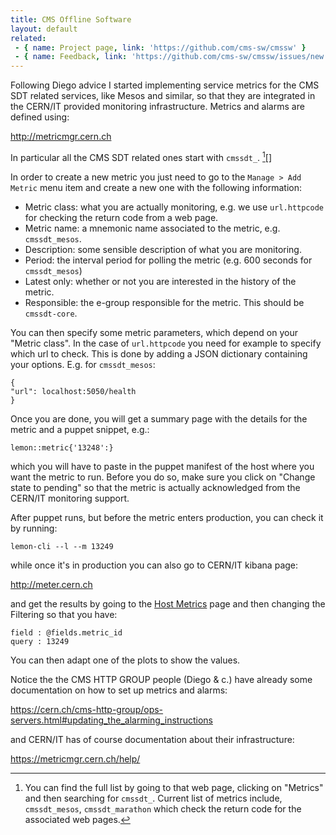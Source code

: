 ```yaml
---
title: CMS Offline Software
layout: default
related:
 - { name: Project page, link: 'https://github.com/cms-sw/cmssw' }
 - { name: Feedback, link: 'https://github.com/cms-sw/cmssw/issues/new' }
---
```


Following Diego advice I started implementing service metrics for the CMS SDT
related services, like Mesos and similar, so that they are integrated in the
CERN/IT provided monitoring infrastructure. Metrics and alarms are defined
using:

<http://metricmgr.cern.ch>

In particular all the CMS SDT related ones start with `cmssdt_`. [^1][]

In order to create a new metric you just need to go to the `Manage > Add
Metric` menu item and create a new one with the following information:

- Metric class: what you are actually monitoring, e.g. we use `url.httpcode`
  for checking the return code from a web page.
- Metric name: a mnemonic name associated to the metric, e.g. `cmssdt_mesos`.
- Description: some sensible description of what you are monitoring.
- Period: the interval period for polling the metric (e.g. 600 seconds for
  `cmssdt_mesos`)
- Latest only: whether or not you are interested in the history of the metric.
- Responsible: the e-group responsible for the metric. This should be
  `cmssdt-core`.

You can then specify some metric parameters, which depend on your "Metric
class". In the case of `url.httpcode` you need for example to specify which url
to check. This is done by adding a JSON dictionary containing your options.
E.g. for `cmssdt_mesos`:

```
{
"url": localhost:5050/health
}
```

Once you are done, you will get a summary page with the details for the metric
and a puppet snippet, e.g.:

```
lemon::metric{'13248':}
```

which you will have to paste in the puppet manifest of the host where you want
the metric to run. Before you do so, make sure you click on "Change state to
pending" so that the metric is actually acknowledged from the CERN/IT
monitoring support.

After puppet runs, but before the metric enters production, you can check it by
running:

```
lemon-cli --l --m 13249
```

while once it's in production you can also go to CERN/IT kibana page:

<http://meter.cern.ch>

and get the results by going to the [Host
Metrics](https://meter.cern.ch/public/_plugin/kibana/#/dashboard/elasticsearch/Metrics:%20Host)
page and then changing the Filtering so that you have:

```
field : @fields.metric_id
query : 13249
```

You can then adapt one of the plots to show the values.

Notice the the CMS HTTP GROUP people (Diego & c.) have already some
documentation on how to set up metrics and alarms:

<https://cern.ch/cms-http-group/ops-servers.html#updating_the_alarming_instructions>

and CERN/IT has of course documentation about their infrastructure:

<https://metricmgr.cern.ch/help/>

[^1]: You can find the full list by going to that web page, clicking on
"Metrics" and then searching for `cmssdt_`. Current list of metrics include,
`cmssdt_mesos`, `cmssdt_marathon` which check the return code for the
associated web pages.
